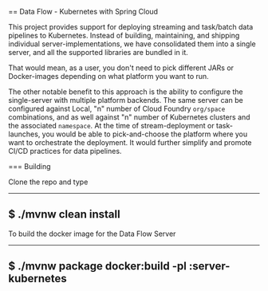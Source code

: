 == Data Flow - Kubernetes with Spring Cloud


This project provides support for deploying streaming and task/batch data pipelines to Kubernetes.
Instead of building, maintaining, and shipping individual server-implementations, we have consolidated them into a single server, and all the supported libraries are bundled in it.

That would mean, as a user, you don't need to pick different JARs or Docker-images depending on what platform you want to run. 

The other notable benefit to this approach is the ability to configure the single-server with multiple platform backends. The same server can be configured against Local, "n" number of Cloud Foundry `org/space` combinations, and as well against "n" number of Kubernetes clusters and the associated `namespace`. At the time of stream-deployment or task-launches, you would be able to pick-and-choose the platform where you want to orchestrate the deployment. It would further simplify and promote CI/CD practices for data pipelines.

=== Building

Clone the repo and type 

----
$ ./mvnw clean install 
----

To build the docker image for the Data Flow Server

----
$ ./mvnw package docker:build -pl :server-kubernetes
----
